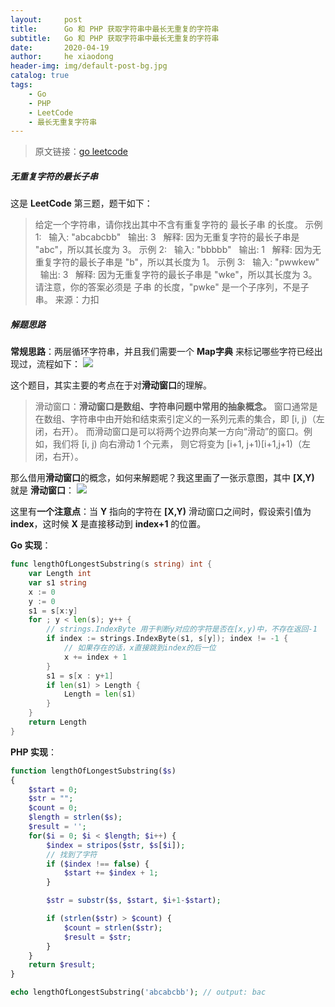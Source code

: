 ```yaml
---
layout:     post
title:      Go 和 PHP 获取字符串中最长无重复的字符串
subtitle:   Go 和 PHP 获取字符串中最长无重复的字符串
date:       2020-04-19
author:     he xiaodong
header-img: img/default-post-bg.jpg
catalog: true
tags:
    - Go
    - PHP
    - LeetCode
    - 最长无重复字符串
---
```


> 原文链接：[go leetcode](https://github.com/wx-satellite/go-leetcode)

##### 无重复字符的最长子串
这是 **LeetCode** 第三题，题干如下：
> 给定一个字符串，请你找出其中不含有重复字符的 最长子串 的长度。
示例 1:
&nbsp;&nbsp;输入: "abcabcbb"
&nbsp;&nbsp;输出: 3 
&nbsp;&nbsp;解释: 因为无重复字符的最长子串是 "abc"，所以其长度为 3。
示例 2:
&nbsp;&nbsp;输入: "bbbbb"
&nbsp;&nbsp;输出: 1
&nbsp;&nbsp;解释: 因为无重复字符的最长子串是 "b"，所以其长度为 1。
示例 3:
&nbsp;&nbsp;输入: "pwwkew"
&nbsp;&nbsp;输出: 3
&nbsp;&nbsp;解释: 因为无重复字符的最长子串是 "wke"，所以其长度为 3。请注意，你的答案必须是 子串 的长度，"pwke" 是一个子序列，不是子串。
来源：力扣

##### 解题思路
**常规思路**：两层循环字符串，并且我们需要一个 **Map字典** 来标记哪些字符已经出现过，流程如下：
![](https://cdn.learnku.com/uploads/images/202004/10/21280/IOCSRU9j1k.jpg!large)

这个题目，其实主要的考点在于对**滑动窗口**的理解。
> 滑动窗口：**滑动窗口是数组、字符串问题中常用的抽象概念。**
窗口通常是在数组、字符串中由开始和结束索引定义的一系列元素的集合，即 [i, j)（左闭，右开）。
而滑动窗口是可以将两个边界向某一方向“滑动”的窗口。例如，我们将 [i, j) 向右滑动 1 个元素，
则它将变为 [i+1, j+1)[i+1,j+1)（左闭，右开）。

那么借用**滑动窗口**的概念，如何来解题呢？我这里画了一张示意图，其中 **[X,Y)** 就是 **滑动窗口**：
![](https://cdn.learnku.com/uploads/images/202004/10/21280/898heywllh.jpg!large)

这里有**一个注意点**：当 **Y** 指向的字符在 **[X,Y)** 滑动窗口之间时，假设索引值为 **index**，这时候 **X** 是直接移动到 **index+1** 的位置。


**Go 实现**：
```go
func lengthOfLongestSubstring(s string) int {
    var Length int
    var s1 string
    x := 0
    y := 0
    s1 = s[x:y]
    for ; y < len(s); y++ {
        // strings.IndexByte 用于判断y对应的字符是否在[x,y)中，不存在返回-1
        if index := strings.IndexByte(s1, s[y]); index != -1 {
            // 如果存在的话，x直接跳到index的后一位
            x += index + 1
        }
        s1 = s[x : y+1]
        if len(s1) > Length {
            Length = len(s1)
        }
    }
    return Length
}
```

**PHP 实现**：
```php
function lengthOfLongestSubstring($s)
{
    $start = 0;
    $str = "";
    $count = 0;
    $length = strlen($s);
    $result = '';
    for($i = 0; $i < $length; $i++) {
        $index = stripos($str, $s[$i]);
        // 找到了字符
        if ($index !== false) {
            $start += $index + 1;
        }

        $str = substr($s, $start, $i+1-$start);

        if (strlen($str) > $count) {
            $count = strlen($str);
            $result = $str;
        }
    }
    return $result;
}

echo lengthOfLongestSubstring('abcabcbb'); // output: bac
```
